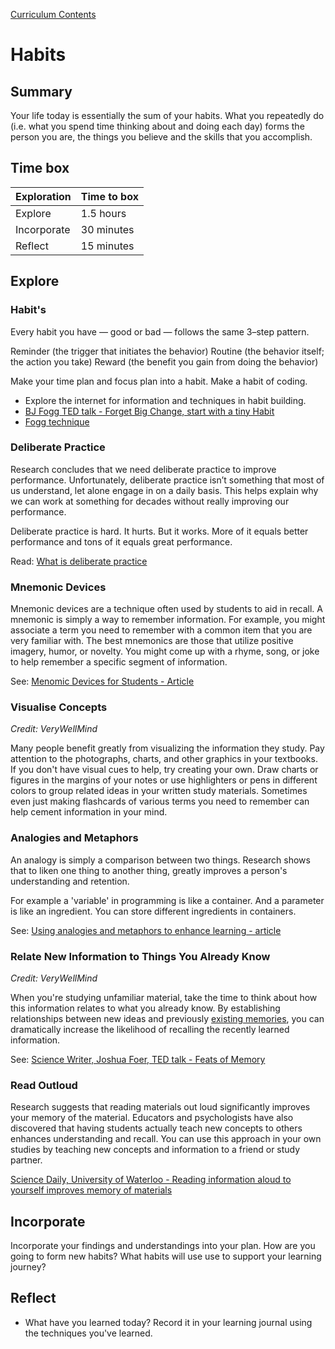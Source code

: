 [Curriculum Contents](README.md)

# Habits

## Summary
Your life today is essentially the sum of your habits. What you repeatedly do (i.e. what you spend time thinking about and doing each day) forms the person you are, the things you believe and the skills that you accomplish.

## Time box

Exploration | Time to box |
------------|----------|
Explore | 1.5 hours
Incorporate | 30 minutes
Reflect  | 15 minutes |


## Explore

### Habit's
Every habit you have — good or bad — follows the same 3–step pattern.

Reminder (the trigger that initiates the behavior)
Routine (the behavior itself; the action you take)
Reward (the benefit you gain from doing the behavior)

Make your time plan and focus plan into a habit. Make a habit of coding.

* Explore the internet for information and techniques in habit building.
* [BJ Fogg TED talk - Forget Big Change, start with a tiny Habit](https://www.youtube.com/watch?v=AdKUJxjn-R8)
* [Fogg technique](http://www.foggmethod.com/)


### Deliberate Practice 
Research concludes that we need deliberate practice to improve performance. Unfortunately, deliberate practice isn’t something that most of us understand, let alone engage in on a daily basis. This helps explain why we can work at something for decades without really improving our performance.

Deliberate practice is hard. It hurts. But it works. More of it equals better performance and tons of it equals great performance.

Read: [What is deliberate practice](https://fs.blog/2012/07/what-is-deliberate-practice/)


### Mnemonic Devices
Mnemonic devices are a technique often used by students to aid in recall. A mnemonic is simply a way to remember information. For example, you might associate a term you need to remember with a common item that you are very familiar with. The best mnemonics are those that utilize positive imagery, humor, or novelty. You might come up with a rhyme, song, or joke to help remember a specific segment of information.

See: [Menomic Devices for Students - Article](https://www.thoughtco.com/mnemonic-devices-tools-7755?_ga=2.170012960.1857409999.1535866231-1765884573.1535866231)


### Visualise Concepts
_Credit: VeryWellMind_

Many people benefit greatly from visualizing the information they study. Pay attention to the photographs, charts, and other graphics in your textbooks. If you don't have visual cues to help, try creating your own. Draw charts or figures in the margins of your notes or use highlighters or pens in different colors to group related ideas in your written study materials. Sometimes even just making flashcards of various terms you need to remember can help cement information in your mind.

### Analogies and Metaphors
An analogy is simply a comparison between two things.
Research shows that to liken one thing to another thing, greatly improves a person's understanding and retention.

For example a 'variable' in programming is like a container. And a parameter is like an ingredient. You can store different ingredients in containers.

See: [Using analogies and metaphors to enhance learning - article](https://www.dashe.com/blog/learning/analogies-metaphors-enhance-learning/)

### Relate New Information to Things You Already Know
_Credit: VeryWellMind_

When you're studying unfamiliar material, take the time to think about how this information relates to what you already know. By establishing relationships between new ideas and previously [existing memories](https://www.verywellmind.com/great-ways-to-improve-your-memory-2795356), you can dramatically increase the likelihood of recalling the recently learned information.

See: [Science Writer, Joshua Foer, TED talk - Feats of Memory](https://www.ted.com/talks/joshua_foer_feats_of_memory_anyone_can_do?referrer=playlist-the_complexity_of_memory#t-96310)

### Read Outloud
Research suggests that reading materials out loud significantly improves​ your memory of the material. Educators and psychologists have also discovered that having students actually teach new concepts to others enhances understanding and recall. You can use this approach in your own studies by teaching new concepts and information to a friend or study partner.

[Science Daily, University of Waterloo - Reading information aloud to yourself improves memory of materials](https://www.sciencedaily.com/releases/2017/12/171201090940.htm)

## Incorporate
Incorporate your findings and understandings into your plan. How are you going to form new habits? What habits will use use to support your learning journey?

## Reflect
* What have you learned today? Record it in your learning journal using the techniques you've learned.
